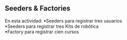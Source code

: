 <h2> Seeders & Factories</h2>

<p>
En esta actividad:
▪Seeders para registrar tres usuarios<br>
▪Seeders para registrar tres Kits de robótica<br>
▪Factory para registrar cien cursos<br>
</p>

